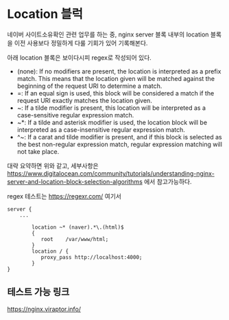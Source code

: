 # Location 블럭

네이버 사이트소유확인 관련 업무를 하는 중, nginx server 블록 내부의 location 블록을 이전 사용보다 정밀하게 다룰 기회가 있어 기록해본다.

아래 location 블록은 보이다시피 regex로 작성되어 있다.

- (none): If no modifiers are present, the location is interpreted as a prefix match. This means that the location given will be matched against the beginning of the request URI to determine a match.
- =: If an equal sign is used, this block will be considered a match if the request URI exactly matches the location given.
- ~: If a tilde modifier is present, this location will be interpreted as a case-sensitive regular expression match.
- ~\*: If a tilde and asterisk modifier is used, the location block will be interpreted as a case-insensitive regular expression match.
- ^~: If a carat and tilde modifier is present, and if this block is selected as the best non-regular expression match, regular expression matching will not take place.

대략 요약하면 위와 같고, 세부사항은 https://www.digitalocean.com/community/tutorials/understanding-nginx-server-and-location-block-selection-algorithms 에서 참고가능하다.

regex 테스트는 https://regexr.com/ 여기서

```
server {
    ...

        location ~* (naver).*\.(html)$
        {
           root    /var/www/html;
        }
        location / {
           proxy_pass http://localhost:4000;
        }
}
```

## 테스트 가능 링크

https://nginx.viraptor.info/
